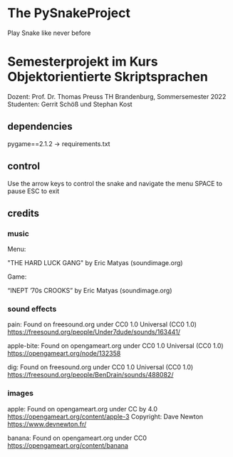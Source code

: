 # The PySnakeProject
Play Snake like never before

# Semesterprojekt im Kurs Objektorientierte Skriptsprachen
Dozent: Prof. Dr. Thomas Preuss
TH Brandenburg, Sommersemester 2022
Studenten: Gerrit Schöß und Stephan Kost

## dependencies
pygame==2.1.2
-> requirements.txt

## control
Use the arrow keys to control the snake and navigate the menu
SPACE to pause
ESC to exit

## credits

### music

Menu: 

"THE HARD LUCK GANG" by Eric Matyas (soundimage.org)

Game: 

“INEPT ’70s CROOKS” by Eric Matyas (soundimage.org)

### sound effects

pain: Found on freesound.org under CC0 1.0 Universal (CC0 1.0)
https://freesound.org/people/Under7dude/sounds/163441/

apple-bite: Found on opengameart.org under CC0 1.0 Universal (CC0 1.0)
https://opengameart.org/node/132358

dig: Found on freesound.org under CC0 1.0 Universal (CC0 1.0)
https://freesound.org/people/BenDrain/sounds/488082/

### images

apple: Found on opengameart.org under CC by 4.0 
https://opengameart.org/content/apple-3
Copyright: Dave Newton https://www.devnewton.fr/

banana: Found on opengameart.org under CC0
https://opengameart.org/content/banana
